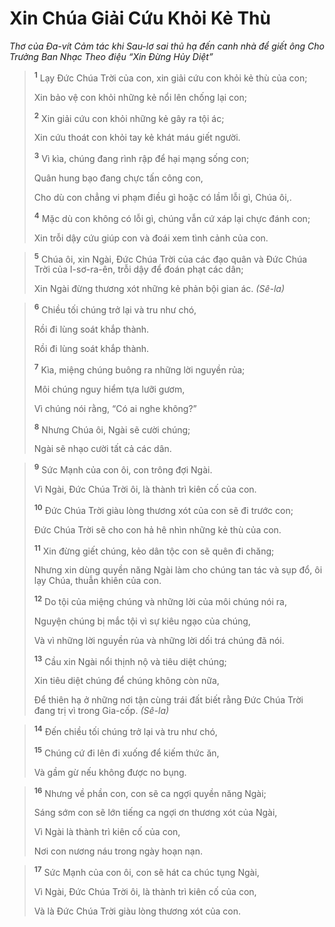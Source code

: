 # Xin Chúa Giải Cứu Khỏi Kẻ Thù
*Thơ của Ða-vít Cảm tác khi Sau-lơ sai thủ hạ đến canh nhà để giết ông Cho Trưởng Ban Nhạc Theo điệu “Xin Ðừng Hủy Diệt”*

> <sup><b>1</b></sup> Lạy Ðức Chúa Trời của con, xin giải cứu con khỏi kẻ thù của con;
> 
> Xin bảo vệ con khỏi những kẻ nổi lên chống lại con;
> 
> <sup><b>2</b></sup> Xin giải cứu con khỏi những kẻ gây ra tội ác;
> 
> Xin cứu thoát con khỏi tay kẻ khát máu giết người.
> 
> <sup><b>3</b></sup> Vì kìa, chúng đang rình rập để hại mạng sống con;
> 
> Quân hung bạo đang chực tấn công con,
> 
> Cho dù con chẳng vi phạm điều gì hoặc có lầm lỗi gì, Chúa ôi,.
> 
> <sup><b>4</b></sup> Mặc dù con không có lỗi gì, chúng vẫn cứ xáp lại chực đánh con;
> 
> Xin trỗi dậy cứu giúp con và đoái xem tình cảnh của con.
>


> <sup><b>5</b></sup> Chúa ôi, xin Ngài, Ðức Chúa Trời của các đạo quân và Ðức Chúa Trời của I-sơ-ra-ên, trỗi dậy để đoán phạt các dân;
> 
> Xin Ngài đừng thương xót những kẻ phản bội gian ác. *(Sê-la)*
>


> <sup><b>6</b></sup> Chiều tối chúng trở lại và tru như chó,
> 
> Rồi đi lùng soát khắp thành.
> 
> Rồi đi lùng soát khắp thành.
> 
> <sup><b>7</b></sup> Kìa, miệng chúng buông ra những lời nguyền rủa;
> 
> Môi chúng nguy hiểm tựa lưỡi gươm,
> 
> Vì chúng nói rằng, “Có ai nghe không?”
> 
> <sup><b>8</b></sup> Nhưng Chúa ôi, Ngài sẽ cười chúng;
> 
> Ngài sẽ nhạo cười tất cả các dân.
>


> <sup><b>9</b></sup> Sức Mạnh của con ôi, con trông đợi Ngài.
> 
> Vì Ngài, Ðức Chúa Trời ôi, là thành trì kiên cố của con.
> 
> <sup><b>10</b></sup> Ðức Chúa Trời giàu lòng thương xót của con sẽ đi trước con;
> 
> Ðức Chúa Trời sẽ cho con hả hê nhìn những kẻ thù của con.
> 
> <sup><b>11</b></sup> Xin đừng giết chúng, kẻo dân tộc con sẽ quên đi chăng;
> 
> Nhưng xin dùng quyền năng Ngài làm cho chúng tan tác và sụp đổ, ôi lạy Chúa, thuẫn khiên của con.
> 
> <sup><b>12</b></sup> Do tội của miệng chúng và những lời của môi chúng nói ra,
> 
> Nguyện chúng bị mắc tội vì sự kiêu ngạo của chúng,
> 
> Và vì những lời nguyền rủa và những lời dối trá chúng đã nói.
> 
> <sup><b>13</b></sup> Cầu xin Ngài nổi thịnh nộ và tiêu diệt chúng;
> 
> Xin tiêu diệt chúng để chúng không còn nữa,
> 
> Ðể thiên hạ ở những nơi tận cùng trái đất biết rằng Ðức Chúa Trời đang trị vì trong Gia-cốp. *(Sê-la)*
>


> <sup><b>14</b></sup> Ðến chiều tối chúng trở lại và tru như chó,
> 
> <sup><b>15</b></sup> Chúng cứ đi lên đi xuống để kiếm thức ăn,
> 
> Và gầm gừ nếu không được no bụng.
>


> <sup><b>16</b></sup> Nhưng về phần con, con sẽ ca ngợi quyền năng Ngài;
> 
> Sáng sớm con sẽ lớn tiếng ca ngợi ơn thương xót của Ngài,
> 
> Vì Ngài là thành trì kiên cố của con,
> 
> Nơi con nương náu trong ngày hoạn nạn.
>


> <sup><b>17</b></sup> Sức Mạnh của con ôi, con sẽ hát ca chúc tụng Ngài,
> 
> Vì Ngài, Ðức Chúa Trời ôi, là thành trì kiên cố của con,
> 
> Và là Ðức Chúa Trời giàu lòng thương xót của con.
>